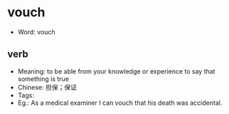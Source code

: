 # vouch

- Word: vouch

## verb

- Meaning: to be able from your knowledge or experience to say that something is true
- Chinese: 担保；保证
- Tags: 
- Eg.: As a medical examiner I can vouch that his death was accidental.

